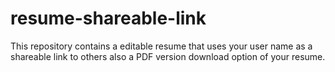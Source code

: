 # resume-shareable-link
This repository contains a editable resume that uses your user name as a shareable link to others also a PDF version download option of your resume.
